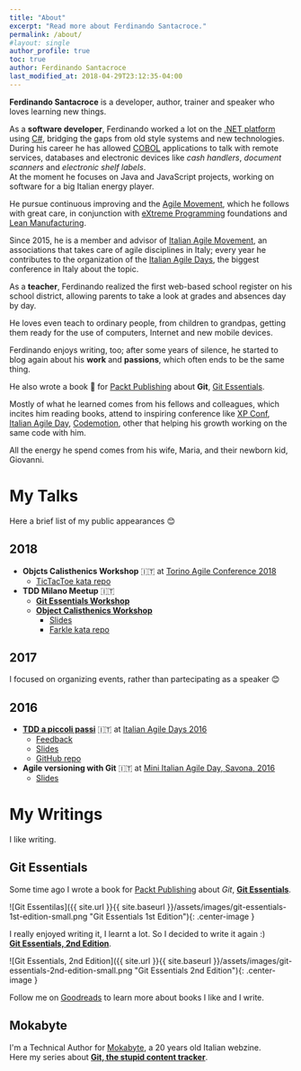 ```yaml
---
title: "About"
excerpt: "Read more about Ferdinando Santacroce."
permalink: /about/
#layout: single
author_profile: true
toc: true
author: Ferdinando Santacroce
last_modified_at: 2018-04-29T23:12:35-04:00
---
```



**Ferdinando Santacroce** is a developer, author, trainer and speaker who loves learning new things.

As a **software developer**, Ferdinando worked a lot on the <a title="Microsoft Dot Net Platform" href="http://www.microsoft.com/net" target="_blank">.NET platform </a>using <a title="C Sharp" href="http://en.wikipedia.org/wiki/C_Sharp_(programming_language)" target="_blank">C#</a>, bridging the gaps from old style systems and new technologies. During his career he has allowed <a title="Microfocus COBOL" href="http://microfocus.com/" target="_blank">COBOL</a> applications to talk with remote services, databases and electronic devices like _cash handlers_, _document scanners_ and _electronic shelf labels_.  
At the moment he focuses on Java and JavaScript projects, working on software for a big Italian energy player.

He pursue continuous improving and the <a title="The Agile Manifesto" href="http://agilemanifesto.org/" target="_blank">Agile Movement</a>, which he follows with great care, in conjunction with <a title="eXtreme Programming" href="http://xprogramming.com/index.php" target="_blank">eXtreme Programming</a> foundations and <a title="Lean Manufacturing" href="http://en.wikipedia.org/wiki/Lean_manufacturing" target="_blank">Lean Manufacturing</a>.
  
Since 2015, he is a member and advisor of [Italian Agile Movement](http://www.agilemovement.it), an associations that takes care of agile disciplines in Italy; every year he contributes to the organization of the [Italian Agile Days](http://www.agileday.it), the biggest conference in Italy about the topic.

As a **teacher**, Ferdinando realized the first web-based school register on his school district, allowing parents to take a look at grades and absences day by day.
  
He loves even teach to ordinary people, from children to grandpas, getting them ready for the use of computers, Internet and new mobile devices.

Ferdinando enjoys writing, too; after some years of silence, he started to blog again about his **work** and **passions**, which often ends to be the same thing.
  
He also wrote a book :orange_book: for [Packt Publishing](https://www.packtpub.com/) about **Git**, [Git Essentials](https://www.amazon.com/s/ref=dp_byline_sr_book_1?ie=UTF8&text=Ferdinando+Santacroce&search-alias=books&field-author=Ferdinando+Santacroce&sort=relevancerank "Ferdinando Santacroce on Amazon").

Mostly of what he learned comes from his fellows and colleagues, which incites him reading books, attend to inspiring conference like <a title="XP Conf" href="http://xp2015.org" target="_blank">XP Conf</a>, <a title="Agile Day" href="http://www.agileday.it/" target="_blank">Italian Agile Day</a>, <a title="Codemotion" href="http://it.codemotionworld.com/" target="_blank">Codemotion</a>, other that helping his growth working on the same code with him.

All the energy he spend comes from his wife, Maria, and their newborn kid, Giovanni.

# My Talks
Here a brief list of my public appearances :blush:

## 2018
* **Objcts Calisthenics Workshop** :it: at [Torino Agile Conference 2018](http://www.agileday.it/mini/2018/torino/#ferdinandosantacroce) 
  * [TicTacToe kata repo](https://github.com/jesuswasrasta/TicTacToe)
* **TDD Milano Meetup** :it:
  * **[Git Essentials Workshop](https://www.meetup.com/it-IT/TDD-Milano/events/245383610/)**
  * **[Object Calisthenics Workshop](https://www.meetup.com/it-IT/TDD-Milano/events/247937838/)**
    * [Slides](https://www.slideshare.net/FerdinandoSantacroce/object-calisthenics-tdd-milano)
    * [Farkle kata repo](https://github.com/jesuswasrasta/KataFarkle)

## 2017
I focused on organizing events, rather than partecipating as a speaker :blush:

## 2016
* **[TDD a piccoli passi](http://www.agileday.it/front/sessions/4888/)** :it: at [Italian Agile Days 2016](http://www.agileday.it/2016/) 
  * [Feedback](https://joind.in/event/iad16---italian-agile-days-2016/tdd-a-piccoli-passi)
  * [Slides](https://www.slideshare.net/FerdinandoSantacroce/tdd-a-piccoli-passi)
  * [GitHub repo](https://github.com/jesuswasrasta/SmallStepsTDD)
* **Agile versioning with Git** :it: at [Mini Italian Agile Day, Savona, 2016](http://www.agileday.it/mini/2016/savona/)
  * [Slides](https://www.slideshare.net/FerdinandoSantacroce/agile-versioning-with-git-60998779)

# My Writings
I like writing.  

## Git Essentials
Some time ago I wrote a book for [Packt Publishing](https://www.packtpub.com/) about _Git_, **[Git Essentials](https://www.packtpub.com/application-development/git-essentials)**.

![Git Essentilas]({{ site.url }}{{ site.baseurl }}/assets/images/git-essentials-1st-edition-small.png "Git Essentials 1st Edition"){: .center-image }

I really enjoyed writing it, I learnt a lot. So I decided to write it again :)  
**[Git Essentials, 2nd Edition](https://www.packtpub.com/application-development/git-essentials-second-edition)**.

![Git Essentials, 2nd Edition]({{ site.url }}{{ site.baseurl }}/assets/images/git-essentials-2nd-edition-small.png "Git Essentials 2nd Edition"){: .center-image }

Follow me on [Goodreads](https://www.goodreads.com/author/show/13649672.Ferdinando_Santacroce) to learn more about books I like and I write.

## Mokabyte
I'm a Technical Author for [Mokabyte](http://www.mokabyte.it), a 20 years old Italian webzine.  
Here my series about **[Git, the stupid content tracker](http://www.mokabyte.it/author/ferdinando-santacroce/)**.